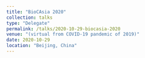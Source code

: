 ```yaml
---
title: "BioCAsia 2020"
collection: talks
type: "Delegate"
permalink: /talks/2020-10-29-biocasia-2020
venue: "(virtual from COVID-19 pandemic of 2019)"
date: 2020-10-29
location: "Beijing, China"
---
```

